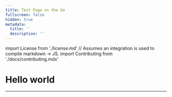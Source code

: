 ```yaml
---
title: Test Page on the Go
fullscreen: false
hidden: true
metadata:
  title: ''
  description: ''
---
```

import License from './license.md' // Assumes an integration is used to compile markdown -> JS.
import Contributing from './docs/contributing.mdx'

# Hello world

<License />

***

<Contributing />